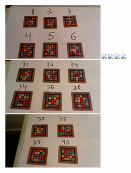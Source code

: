 <img src='Codenames_01_06.jpg' style='width:300px;'/>
<img src='Codenames_07_06.jpg' style='width:300px;'/>
<img src='Codenames_13_06.jpg' style='width:300px;'/>
<img src='Codenames_19_06.jpg' style='width:300px;'/>
<img src='Codenames_25_06.jpg' style='width:300px;'/>
<img src='Codenames_31_36.jpg' style='width:300px;'/>
<img src='Codenames_37_40.jpg' style='width:300px;'/>
